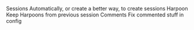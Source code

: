 Sessions
	Automatically, or create a better way, to create sessions
Harpoon
	Keep Harpoons from previous session
Comments
	Fix commented stuff in config
